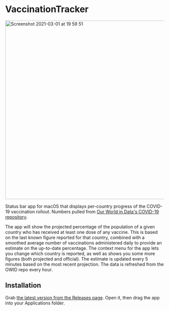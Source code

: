 # VaccinationTracker

<img width="567" alt="Screenshot 2021-03-01 at 19 59 51" src="https://user-images.githubusercontent.com/82409/109554134-c101c300-7acb-11eb-9a20-a4461fa9204e.png">

Status bar app for macOS that displays per-country progress of the COVID-19 vaccination rollout. Numbers pulled from [Our World in Data's COVID-19 repository](https://github.com/owid/covid-19-data/tree/master/public/data).

The app will show the projected percentage of the population of a given country who has received at least one dose of any vaccine. This is based on the last known figure reported for that country, combined with a smoothed average number of vaccinations administered daily to provide an estimate on the up-to-date percentage. The context menu for the app lets you change which country is reported, as well as shows you some more figures (both projected and official).
The estimate is updated every 5 minutes based on the most recent projection. The data is refreshed from the OWID repo every hour.

## Installation
Grab [the latest version from the Releases page](https://github.com/vemek/VaccinationTracker/releases). Open it, then drag the app into your Applications folder.
